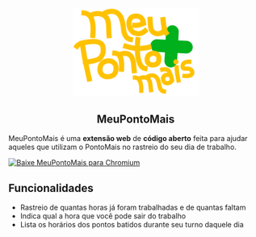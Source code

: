 <p align="center"><img width="250" alt="Logo do MeuPontoMais" src="docs/logo.svg"></p>

<h2 align="center">MeuPontoMais</h2>

MeuPontoMais é uma **extensão web** de **código aberto** feita para ajudar aqueles que utilizam o PontoMais no rastreio do seu dia de trabalho.

<a href="https://chromewebstore.google.com/detail/meupontomais/hkbfjidbnaeeihlclfelgkjcfbhifjin"><img src="https://user-images.githubusercontent.com/585534/107280622-91a8ea80-6a26-11eb-8d07-77c548b28665.png" height="56" alt="Baixe MeuPontoMais para Chromium"></a>

## Funcionalidades

- Rastreio de quantas horas já foram trabalhadas e de quantas faltam
- Indica qual a hora que você pode sair do trabalho
- Lista os horários dos pontos batidos durante seu turno daquele dia
